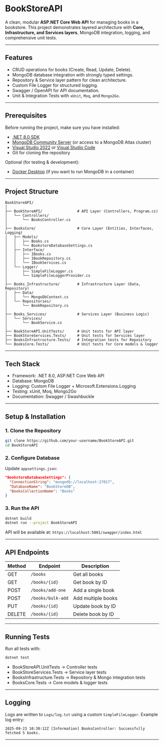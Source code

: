 # BookStoreAPI

A clean, modular **ASP.NET Core Web API** for managing books in a bookstore.
This project demonstrates layered architecture with **Core, Infrastructure, and Services layers**, MongoDB integration, logging, and comprehensive unit tests.

---

## Features

* CRUD operations for books (Create, Read, Update, Delete).
* MongoDB database integration with strongly typed settings.
* Repository & Service layer pattern for clean architecture.
* Custom File Logger for structured logging.
* Swagger / OpenAPI for API documentation.
* Unit & Integration Tests with `xUnit`, `Moq`, and `Mongo2Go`.

---

## Prerequisites

Before running the project, make sure you have installed:

* [.NET 8.0 SDK](https://dotnet.microsoft.com/download/dotnet/8.0)
* [MongoDB Community Server](https://www.mongodb.com/try/download/community) (or access to a MongoDB Atlas cluster)
* [Visual Studio 2022](https://visualstudio.microsoft.com/) or [Visual Studio Code](https://code.visualstudio.com/)
* Git for cloning the repository

Optional (for testing & development):

* [Docker Desktop](https://www.docker.com/products/docker-desktop) (if you want to run MongoDB in a container)

---

## Project Structure

```
BookStoreAPI/
│
├── BookStoreAPI/                # API Layer (Controllers, Program.cs)
│   └── Controllers/
│       └── BooksController.cs
│
├── BooksCore/                   # Core Layer (Entities, Interfaces, Logging)
│   ├── Models/
│   │   ├── Books.cs
│   │   └── BookstoreDatabaseSettings.cs
│   ├── Interface/
│   │   ├── IBooks.cs
│   │   ├── IBookRepository.cs
│   │   └── IBookServices.cs
│   └── Logger/
│       ├── SimpleFileLogger.cs
│       └── SimpleFileLoggerProvider.cs
│
├── Books_Infrastructure/        # Infrastructure Layer (Data, Repository)
│   ├── Data/
│   │   └── MongoDbContext.cs
│   └── Repositories/
│       └── BookRepository.cs
│
├── Books_Services/              # Services Layer (Business Logic)
│   └── Services/
│       └── BookService.cs
│
├── BookStoreAPI.UnitTests/      # Unit tests for API layer
├── BookStoreServices.Tests/     # Unit tests for Services layer
├── BooksInfrastructure.Tests/   # Integration tests for Repository
└── BooksCore.Tests/             # Unit tests for Core models & logger
```

---

## Tech Stack

* Framework: .NET 8.0, ASP.NET Core Web API
* Database: MongoDB
* Logging: Custom File Logger + Microsoft.Extensions.Logging
* Testing: xUnit, Moq, Mongo2Go
* Documentation: Swagger / Swashbuckle

---

## Setup & Installation

### 1. Clone the Repository

```bash
git clone https://github.com/your-username/BookStoreAPI.git
cd BookStoreAPI
```

### 2. Configure Database

Update `appsettings.json`:

```json
"BookstoreDatabaseSettings": {
  "ConnectionString": "mongodb://localhost:27017",
  "DatabaseName": "BookStoreDB",
  "BooksCollectionName": "Books"
}
```

### 3. Run the API

```bash
dotnet build
dotnet run --project BookStoreAPI
```

API will be available at:
`https://localhost:5001/swagger/index.html`

---

## API Endpoints

| Method | Endpoint          | Description        |
| ------ | ----------------- | ------------------ |
| GET    | `/books`          | Get all books      |
| GET    | `/books/{id}`     | Get book by ID     |
| POST   | `/books/add-one`  | Add a single book  |
| POST   | `/books/bulk-add` | Add multiple books |
| PUT    | `/books/{id}`     | Update book by ID  |
| DELETE | `/books/{id}`     | Delete book by ID  |

---

## Running Tests

Run all tests with:

```bash
dotnet test
```

* BookStoreAPI.UnitTests → Controller tests
* BookStoreServices.Tests → Service layer tests
* BooksInfrastructure.Tests → Repository & Mongo integration tests
* BooksCore.Tests → Core models & logger tests

---

## Logging

Logs are written to `Logs/log.txt` using a custom `SimpleFileLogger`.
Example log entry:

```
2025-09-23 10:30:12Z [Information] BooksController: Successfully fetched 5 books.
```

---


